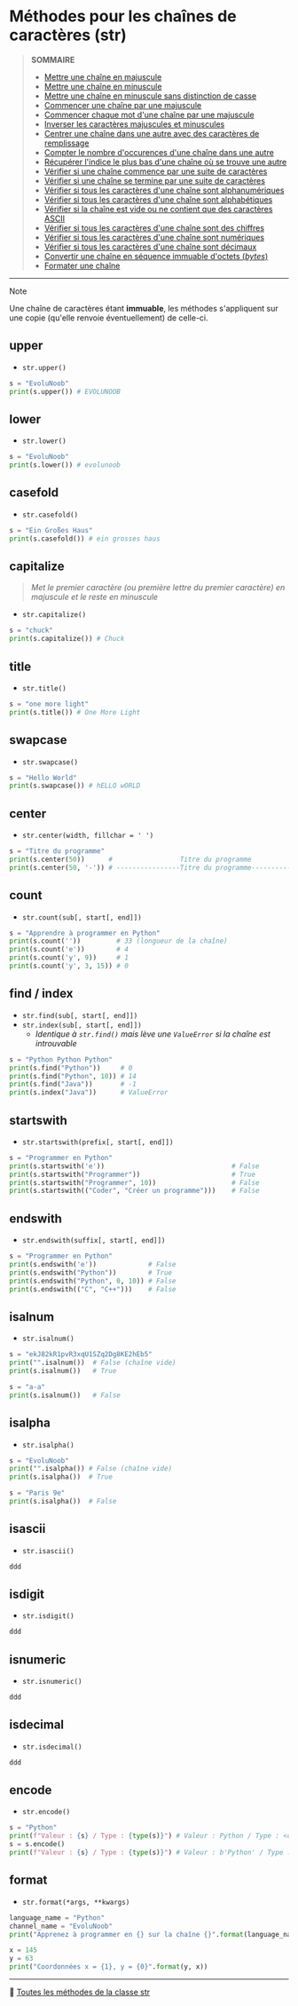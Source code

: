 # Méthodes pour les chaînes de caractères (str)

> **SOMMAIRE**
> + [Mettre une chaîne en majuscule](#upper)
> + [Mettre une chaîne en minuscule](#lower)
> + [Mettre une chaîne en minuscule sans distinction de casse](#casefold)
> + [Commencer une chaîne par une majuscule](#capitalize)
> + [Commencer chaque mot d'une chaîne par une majuscule](#title)
> + [Inverser les caractères majuscules et minuscules](#swapcase)
> + [Centrer une chaîne dans une autre avec des caractères de remplissage](#center)
> + [Compter le nombre d'occurences d'une chaîne dans une autre](#count)
> + [Récupérer l'indice le plus bas d'une chaîne où se trouve une autre](#find--index)
> + [Vérifier si une chaîne commence par une suite de caractères](#startswith)
> + [Vérifier si une chaîne se termine par une suite de caractères](#endswith)
> + [Vérifier si tous les caractères d'une chaîne sont alphanumériques](#isalnum)
> + [Vérifier si tous les caractères d'une chaîne sont alphabétiques](#isalpha)
> + [Vérifier si la chaîne est vide ou ne contient que des caractères ASCII](#isascii)
> + [Vérifier si tous les caractères d'une chaîne sont des chiffres](#isdigit)
> + [Vérifier si tous les caractères d'une chaîne sont numériques](#isnumeric)
> + [Vérifier si tous les caractères d'une chaîne sont décimaux](#isdecimal)
> + [Convertir une chaîne en séquence immuable d'octets (_bytes_)](#encode)
> + [Formater une chaîne](#format)

---

> [!NOTE]
> Une chaîne de caractères étant **immuable**, les méthodes s'appliquent sur une copie (qu'elle renvoie éventuellement) de celle-ci.

## upper

+ `str.upper()`

```python
s = "EvoluNoob"
print(s.upper()) # EVOLUNOOB
```

## lower

+ `str.lower()`

```python
s = "EvoluNoob"
print(s.lower()) # evolunoob
```

## casefold

+ `str.casefold()`

```python
s = "Ein Großes Haus"
print(s.casefold()) # ein grosses haus
```

## capitalize

> _Met le premier caractère (ou première lettre du premier caractère) en majuscule et le reste en minuscule_

+ `str.capitalize()`

```python
s = "chuck"
print(s.capitalize()) # Chuck
```

## title

+ `str.title()`

```python
s = "one more light"
print(s.title()) # One More Light
```

## swapcase

+ `str.swapcase()`

```python
s = "Hello World"
print(s.swapcase()) # hELLO wORLD
```

## center

+ `str.center(width, fillchar = ' ')`

```python
s = "Titre du programme"
print(s.center(50))      #                 Titre du programme
print(s.center(50, '-')) # ----------------Titre du programme----------------
```

## count

+ `str.count(sub[, start[, end]])`

```python
s = "Apprendre à programmer en Python"
print(s.count(''))         # 33 (longueur de la chaîne)
print(s.count('e'))        # 4
print(s.count('y', 9))     # 1
print(s.count('y', 3, 15)) # 0
```

## find / index

+ `str.find(sub[, start[, end]])`
+ `str.index(sub[, start[, end]])`
    + _Identique à `str.find()` mais lève une `ValueError` si la chaîne est introuvable_

```python
s = "Python Python Python"
print(s.find("Python"))     # 0
print(s.find("Python", 10)) # 14
print(s.find("Java"))       # -1
print(s.index("Java"))      # ValueError
```

## startswith

+ `str.startswith(prefix[, start[, end]])`

```python
s = "Programmer en Python"
print(s.startswith('e'))                                # False
print(s.startswith("Programmer"))                       # True
print(s.startswith("Programmer", 10))                   # False
print(s.startswith(("Coder", "Créer un programme")))    # False
```

## endswith

+ `str.endswith(suffix[, start[, end]])`

```python
s = "Programmer en Python"
print(s.endswith('e'))             # False
print(s.endswith("Python"))        # True
print(s.endswith("Python", 0, 10)) # False
print(s.endswith(("C", "C++")))    # False
```

## isalnum

+ `str.isalnum()`

```python
s = "ekJ82kR1pvR3xqU1SZq2Dg8KE2hEb5"
print("".isalnum())  # False (chaîne vide)
print(s.isalnum())   # True

s = "a-a"
print(s.isalnum())   # False
```

## isalpha

+ `str.isalpha()`

```python
s = "EvoluNoob"
print("".isalpha()) # False (chaîne vide)
print(s.isalpha())  # True

s = "Paris 9e"
print(s.isalpha())  # False
```

## isascii

+ `str.isascii()`

```python
ddd
```

## isdigit

+ `str.isdigit()`

```python
ddd
```

## isnumeric

+ `str.isnumeric()`

```python
ddd
```

## isdecimal

+ `str.isdecimal()`

```python
ddd
```

## encode

+ `str.encode()`

```python
s = "Python"
print(f"Valeur : {s} / Type : {type(s)}") # Valeur : Python / Type : <class 'str'>
s = s.encode()
print(f"Valeur : {s} / Type : {type(s)}") # Valeur : b'Python' / Type : <class 'bytes'>
```

## format

+ `str.format(*args, **kwargs)`

```python
language_name = "Python"
channel_name = "EvoluNoob"
print("Apprenez à programmer en {} sur la chaîne {}".format(language_name, channel_name))

x = 145
y = 63
print("Coordonnées x = {1}, y = {0}".format(y, x))
```

---

🔗 [Toutes les méthodes de la classe str](https://docs.python.org/fr/3.14/library/stdtypes.html#text-sequence-type-str)
